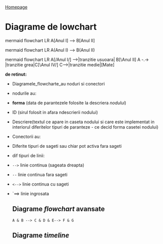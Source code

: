 [Homepage](index.md)

# Diagrame de lowchart

mermaid
flowchart LR
A[Anul I] --> B[Anul II]


mermaid
flowchart LR
A(Anul I) --> B(Anul II)


mermaid
flowchart LR
A[/Anul I/] -->|tranzitie usuoara| B[\Anul II\]
A -.-> |tranzitie grea|C[\Anul IV/]
C-->|tranzitie medie|[Mate]


**de retinut:**
- Diagramele_flowcharte_au noduri si conectori
- nodurile au:
 - **forma** (data de parantezele folosite la descriera _nodului_)
 - ID (sirul folosit in afara ndescrierii nodului)
 - Descriere(textul ce apare in caseta nodului si care este implementat in interiorul diferitelor tipuri de paranteze -  ce decid forma casetei nodului)
- Conectorii au:
 - Diferite tipuri de sageti sau chiar pot activa fara sageti
 - dif tipuri de linii:
  - `-->` linie continua (sageata dreapta)
  - `--` linie continua fara sageti
  - `<-->` linie continua cu sageti
  - `==> linie ingrosata

    ## Diagrame _flowchart_ avansate

    ```
    A & B --> C & D & E--> F & G
    ```
    ## Diagrame _timeline_
 






    
